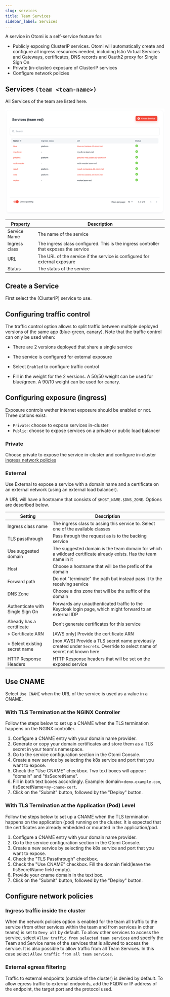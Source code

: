```yaml
---
slug: services
title: Team Services
sidebar_label: Services
---
```


<!-- ![Console: new service](img/team-services.png) -->

A service in Otomi is a self-service feature for:

- Publicly exposing ClusterIP services. Otomi will automatically create and configure all ingress resources needed, including Istio Virtual Services and Gateways, certificates, DNS records and Oauth2 proxy for Single Sign On
- Private (in-cluster) exposure of ClusterIP services
- Configure network policies

## Services `(team <team-name>)`

All Services of the team are listed here.

![Team services](../../img/team-services.png)

| Property     | Description                                            |
| ------------ | ------------------------------------------------------ |
| Service Name | The name of the service                                |
| Ingress class     | The ingress class configured. This is the ingress controller that exposes the service |
| URL        | The URL of the service if the service is configured for external exposure |
| Status | The status of the service |

## Create a Service

First select the (ClusterIP) service to use.

## Configuring traffic control

The traffic control option allows to split traffic between multiple deployed versions of the same app (blue-green, canary). Note that the traffic control can only be used when: 
- There are 2 versions deployed that share a single service
- The service is configured for external exposure

- Select `Enabled` to configure traffic control
- Fill in the weight for the 2 versions. A 50/50 weight can be used for blue/green. A 90/10 weight can be used for canary.

## Configuring exposure (ingress)

Exposure controls wether internet exposure should be enabled or not. Three options exist:

- `Private`: choose to expose services in-cluster
- `Public`: choose to expose services on a private or public load balancer

### Private

Choose private to expose the service in-cluster and configure in-cluster [ingress network policies](#ingress-traffic-inside-the-cluster)

### External

Use External to expose a service with a domain name and a certificate on an external network (using an external load balancer).

A URL will have a hostname that consists of `$HOST_NAME.$DNS_ZONE`. Options are described below.

| Setting                          | Description                                                                                                               |
| -------------------------------- | ------------------------------------------------------------------------------------------------------------------------- |
| Ingress class name               | The ingress class to assing this service to. Select one of the available classes                                          |
| TLS passthrough                  | Pass through the request as is to the backing service                                                                     |
| Use suggested domain             | The suggested domain is the team domain for which a wildcard certificate already exists. Has the team name in it          |
| Host                             | Choose a hostname that will be the prefix of the domain                                                                   |
| Forward path                     | Do not "terminate" the path but instead pass it to the receiving service                                                  |
| DNS Zone                         | Choose a dns zone that will be the suffix of the domain                                                                   |
| Authenticate with Single Sign On | Forwards any unauthenticated traffic to the Keycloak login page, which might forward to an external IDP                   |
| Already has a certificate        | Don't generate certificates for this service                                                                              |
| > Certificate ARN                | [AWS only] Provide the certificate ARN                                                                                    |
| > Select existing secret name    | [non AWS] Provide a TLS secret name previously created under `Secrets`. Override to select name of secret not known here  |
| HTTP Response Headers            | HTTP Response headers that will be set on the exposed service                                                             |


## Use CNAME

Select `Use CNAME` when the URL of the service is used as a value in a CNAME.
### With TLS Termination at the NGINX Controller

Follow the steps below to set up a CNAME when the TLS termination happens on the NGINX controller.

1. Configure a CNAME entry with your domain name provider.
2. Generate or copy your domain certificates and store them as a TLS secret in your team's namespace.
3. Go to the service configuration section in the Otomi Console.
4. Create a new service by selecting the k8s service and port that you want to expose.
5. Check the "Use CNAME" checkbox. Two text boxes will appear: "domain" and "tlsSecretName".
6. Fill in both text boxes accordingly. Example: domain=`demo.example.com`, tlsSecretName=`my-cname-cert`.
7. Click on the "Submit" button, followed by the "Deploy" button.

### With TLS Termination at the Application (Pod) Level

Follow the steps below to set up a CNAME when the TLS termination happens on the application (pod) running on the cluster. It is expected that the certificates are already embedded or mounted in the application/pod.

1. Configure a CNAME entry with your domain name provider.
2. Go to the service configuration section in the Otomi Console.
3. Create a new service by selecting the k8s service and port that you want to expose.
3. Check the "TLS Passthrough" checkbox.
4. Check the "Use CNAME" checkbox. Fill the domain field(leave the tlsSecretName field empty).
5. Provide your cname domain in the text box.
6. Click on the "Submit" button, followed by the "Deploy" button.

## Configure network policies

### Ingress traffic inside the cluster

When the network policies option is enabled for the team all traffic to the service (from other services within the team and from services in other teams) is set to `Deny all` by default. To allow other services to access the service, select `Allow traffic from selected team services` and specify the Team and Service name of the services that is allowed to access the service. It is also possible to allow traffic from all Team Services. In this case select `Allow traffic from all team services`.

### External egress filtering

Traffic to external endpoints (outside of the cluster) is denied by default. To allow egress traffic to external endpoints, add the FQDN or IP address of the endpoint, the target port and the protocol used.